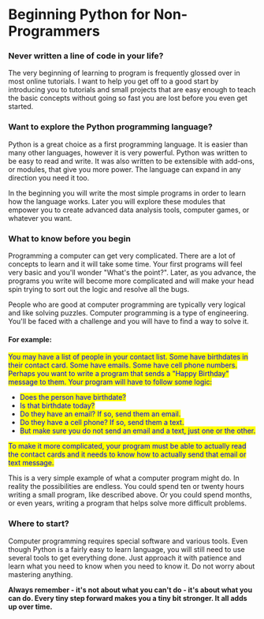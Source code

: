 # Beginning Python for Non-Programmers

### Never written a line of code in your life?

The very beginning of learning to program is frequently glossed over in most online tutorials. I want to help you get off to a good start by introducing you to tutorials and small projects that are easy enough to teach the basic concepts without going so fast you are lost before you even get started.

### Want to explore the Python programming language?

Python is a great choice as a first programming language.  It is easier than many other languages, however it is very powerful.  Python was written to be easy to read and write.  It was also written to be extensible with add-ons, or modules, that give you more power.  The language can expand in any direction you need it too.

In the beginning you will write the most simple programs in order to learn how the language works.  Later you will explore these modules that empower you to create advanced data analysis tools, computer games, or whatever you want.

### What to know before you begin

Programming a computer can get very complicated.  There are a lot of concepts to learn and it will take some time.  Your first programs will feel very basic and you'll wonder "What's the point?".  Later, as you advance, the programs you write will become more complicated and will make your head spin trying to sort out the logic and resolve all the bugs.  &#x20;

People who are good at computer programming are typically very logical and like solving puzzles.  Computer programming is a type of engineering.  You'll be faced with a challenge and you will have to find a way to solve it. &#x20;

#### For example:  &#x20;

<mark style="color:blue;">You may have a list of people in your contact list.  Some have birthdates in their contact card.  Some have emails.  Some have cell phone numbers.  Perhaps you want to write a program that sends a "Happy Birthday" message to them.  Your program will have to follow some logic:</mark>

* <mark style="color:blue;">Does the person have birthdate?</mark>&#x20;
* <mark style="color:blue;">Is that birthdate today?</mark>
* <mark style="color:blue;">Do they have an email?  If so, send them an email.</mark>
* <mark style="color:blue;">Do they have a cell phone?  If so, send them a text.</mark>&#x20;
* <mark style="color:blue;">But make sure you do not send an email and a text, just one or the other.</mark>

<mark style="color:blue;">To make it more complicated, your program must be able to actually read the contact cards and it needs to know how to actually send that email or text message.</mark>

This is a very simple example of what a computer program might do.  In reality the possibilities are endless.  You could spend ten or twenty hours writing a small program, like described above.  Or you could spend months, or even years, writing a program that helps solve more difficult problems.  &#x20;

### Where to start?

Computer programming requires special software and various tools.  Even though Python is a fairly easy to learn language, you will still need to use several tools to get everything done.  Just approach it with patience and learn what you need to know when you need to know it.   Do not worry about mastering anything. &#x20;

**Always remember - it's not about what you can't do - it's about what you can do.  Every tiny step forward makes you a tiny bit stronger.  It all adds up over time.**




